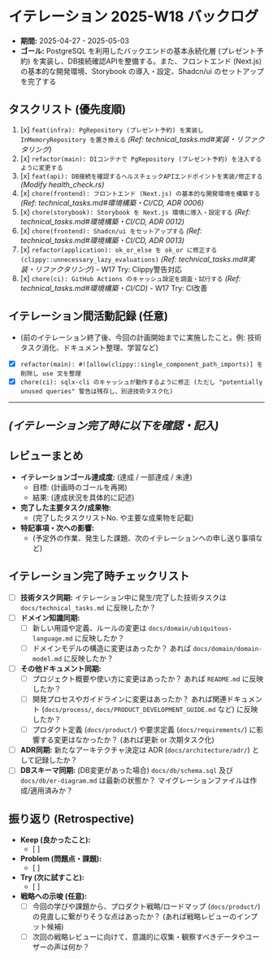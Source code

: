 # イテレーション 2025-W18 バックログ

*   **期間:** 2025-04-27 - 2025-05-03
*   **ゴール:** PostgreSQL を利用したバックエンドの基本永続化層 (プレゼント予約) を実装し、DB接続確認APIを整備する。また、フロントエンド (Next.js) の基本的な開発環境、Storybook の導入・設定、Shadcn/ui のセットアップを完了する

## タスクリスト (優先度順)

1.  [x] `feat(infra): PgRepository (プレゼント予約) を実装し InMemoryRepository を置き換える` *(Ref: technical_tasks.md#実装・リファクタリング)*
2.  [x] `refactor(main): DIコンテナで PgRepository (プレゼント予約) を注入するように変更する`
3.  [x] `feat(api): DB接続を確認するヘルスチェックAPIエンドポイントを実装/修正する` *(Modify health_check.rs)*
4.  [x] `chore(frontend): フロントエンド (Next.js) の基本的な開発環境を構築する` *(Ref: technical_tasks.md#環境構築・CI/CD, ADR 0006)*
5.  [x] `chore(storybook): Storybook を Next.js 環境に導入・設定する` *(Ref: technical_tasks.md#環境構築・CI/CD, ADR 0012)*
6.  [x] `chore(frontend): Shadcn/ui をセットアップする` *(Ref: technical_tasks.md#環境構築・CI/CD, ADR 0013)*
7.  [x] `refactor(application): ok_or_else を ok_or に修正する (clippy::unnecessary_lazy_evaluations)` *(Ref: technical_tasks.md#実装・リファクタリング)* - W17 Try: Clippy警告対応
8.  [x] `chore(ci): GitHub Actions のキャッシュ設定を調査・試行する` *(Ref: technical_tasks.md#環境構築・CI/CD)* - W17 Try: CI改善

## イテレーション間活動記録 (任意)

*   (前のイテレーション終了後、今回の計画開始までに実施したこと。例: 技術タスク消化、ドキュメント整理、学習など)
*   [x] `refactor(main): #![allow(clippy::single_component_path_imports)] を削除し use 文を整理`
*   [x] `chore(ci): sqlx-cli のキャッシュが動作するように修正 (ただし "potentially unused queries" 警告は残存し、別途技術タスク化)`

---
*(イテレーション完了時に以下を確認・記入)*
---

## レビューまとめ

*   **イテレーションゴール達成度:** (達成 / 一部達成 / 未達)
    *   目標: (計画時のゴールを再掲)
    *   結果: (達成状況を具体的に記述)
*   **完了した主要タスク/成果物:**
    *   (完了したタスクリストNo. や主要な成果物を記載)
*   **特記事項・次への影響:**
    *   (予定外の作業、発生した課題、次のイテレーションへの申し送り事項など)

## イテレーション完了時チェックリスト

*   [ ] **技術タスク同期:** イテレーション中に発生/完了した技術タスクは `docs/technical_tasks.md` に反映したか？
*   [ ] **ドメイン知識同期:**
    *   [ ] 新しい用語や定義、ルールの変更は `docs/domain/ubiquitous-language.md` に反映したか？
    *   [ ] ドメインモデルの構造に変更はあったか？ あれば `docs/domain/domain-model.md` に反映したか？
*   [ ] **その他ドキュメント同期:**
    *   [ ] プロジェクト概要や使い方に変更はあったか？ あれば `README.md` に反映したか？
    *   [ ] 開発プロセスやガイドラインに変更はあったか？ あれば関連ドキュメント (`docs/process/`, `docs/PRODUCT_DEVELOPMENT_GUIDE.md` など) に反映したか？
    *   [ ] プロダクト定義 (`docs/product/`) や要求定義 (`docs/requirements/`) に影響する変更はなかったか？ (あれば更新 or 次期タスク化)
*   [ ] **ADR同期:** 新たなアーキテクチャ決定は ADR (`docs/architecture/adr/`) として記録したか？
*   [ ] **DBスキーマ同期:** (DB変更があった場合) `docs/db/schema.sql` 及び `docs/db/er-diagram.md` は最新の状態か？ マイグレーションファイルは作成/適用済みか？

## 振り返り (Retrospective)

*   **Keep (良かったこと):**
    *   [ ]
*   **Problem (問題点・課題):**
    *   [ ]
*   **Try (次に試すこと):**
    *   [ ]
*   **戦略への示唆 (任意):**
    *   [ ] 今回の学びや課題から、プロダクト戦略/ロードマップ (`docs/product/`) の見直しに繋がりそうな点はあったか？ (あれば戦略レビューのインプット候補)
    *   [ ] 次回の戦略レビューに向けて、意識的に収集・観察すべきデータやユーザーの声は何か？ 